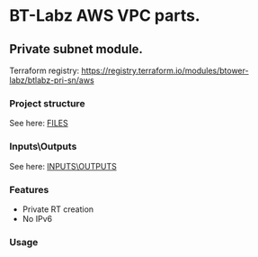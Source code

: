 # BT-Labz AWS VPC parts.

## Private subnet module.

Terraform registry: https://registry.terraform.io/modules/btower-labz/btlabz-pri-sn/aws

### Project structure

See here: [FILES](FILES.md)

### Inputs\Outputs

See here: [INPUTS\OUTPUTS](INOUT.md)

### Features

* Private RT creation
* No IPv6

### Usage

```


```
